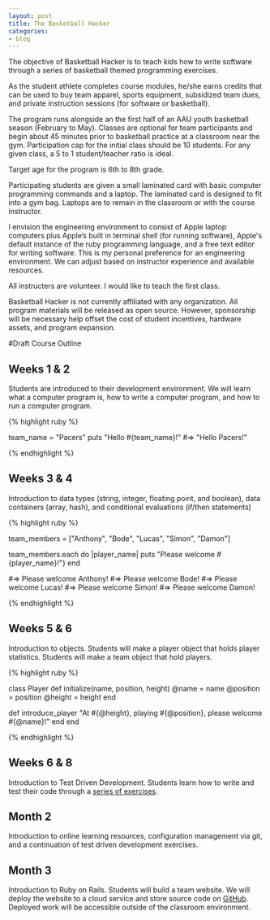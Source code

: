 ```yaml
---
layout: post
title: The Basketball Hacker
categories:
- blog
---
```


The objective of Basketball Hacker is to teach kids how to write software through a series of basketball themed programming exercises.  

As the student athlete completes course modules, he/she earns credits that can be used to buy team apparel, sports equipment, subsidized team dues, and private instruction sessions (for software or basketball). 

The program runs alongside an the first half of an AAU youth basketball season (February to May). Classes are optional for team participants and begin about 45 minutes prior to basketball practice at a classroom near the gym.  Participation cap for the initial class should be 10 students. For any given class, a 5 to 1 student/teacher ratio is ideal. 

Target age for the program is 6th to 8th grade. 

Participating students are given a small laminated card with basic computer programming commands and a laptop. The laminated card is designed to fit into a gym bag. Laptops are to remain in the classroom or with the course instructor.

I envision the engineering environment to consist of Apple laptop computers plus Apple’s built in terminal shell (for running software), Apple's default instance of the ruby programming language, and a free text editor for writing software. This is my personal preference for an engineering environment. We can adjust based on instructor experience and available resources.

All instructers are volunteer. I would like to teach the first class. 

Basketball Hacker is not currently affiliated with any organization. All program materials will be released as open source. However, sponsorship will be necessary help offset the cost of student incentives, hardware assets, and program expansion. 

#Draft Course Outline

## Weeks 1 & 2
Students are introduced to their development environment. We will learn what a computer program is, how to write a computer program, and how to run a computer program.  

{% highlight ruby %}

team_name = "Pacers"
puts "Hello #{team_name}!"  #=> "Hello Pacers!"

{% endhighlight %}

## Weeks 3 & 4
Introduction to data types (string, integer, floating point, and boolean), data containers (array, hash), and conditional evaluations (if/then statements)

{% highlight ruby %}

team_members = ["Anthony", "Bode", "Lucas", "Simon", "Damon"]

team_members.each do |player_name| 
  puts "Please welcome #{player_name}!"}
end

#=> Please welcome Anthony! 
#=> Please welcome Bode!
#=> Please welcome Lucas!
#=> Please welcome Simon!
#=> Please welcome Damon!

{% endhighlight %}


## Weeks 5 & 6
Introduction to objects. Students will make a player object that holds player statistics.  Students will make a team object that hold players.

{% highlight ruby %}

class Player
  def initialize(name, position, height)
    @name = name
    @position = position
    @height = height
  end

  def introduce_player
    "At #{@height}, playing #{@position}, please welcome #{@name}!"
  end
end

{% endhighlight %}

## Weeks 6 & 8
Introduction to Test Driven Development. Students learn how to write and test their code through a [series of exercises](https://github.com/matthewnewell/basketball_hacker). 


## Month 2
Introduction to online learning resources, configuration management via git, and a continuation of test driven development exercises. 

## Month 3
Introduction to Ruby on Rails. Students will build a team website. We will deploy the website to a cloud service and store source code on [GitHub](https://github.com). Deployed work will be accessible outside of the classroom environment.    



